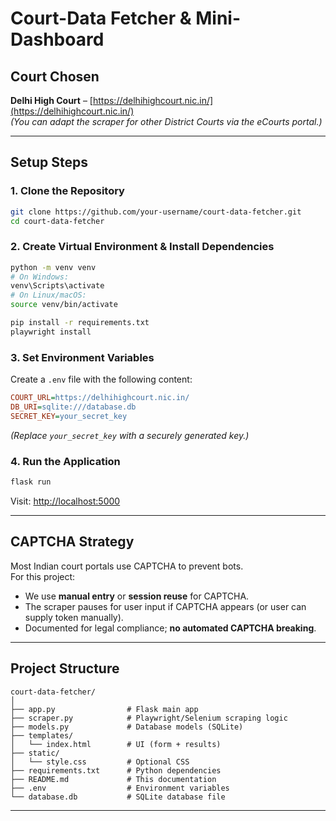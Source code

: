 # Court-Data Fetcher & Mini-Dashboard

## Court Chosen
**Delhi High Court** – [https://delhihighcourt.nic.in/](https://delhihighcourt.nic.in/)  
*(You can adapt the scraper for other District Courts via the eCourts portal.)*

---

## Setup Steps

### 1. Clone the Repository
```bash
git clone https://github.com/your-username/court-data-fetcher.git
cd court-data-fetcher
```

### 2. Create Virtual Environment & Install Dependencies
```bash
python -m venv venv
# On Windows:
venv\Scripts\activate
# On Linux/macOS:
source venv/bin/activate

pip install -r requirements.txt
playwright install
```

### 3. Set Environment Variables
Create a `.env` file with the following content:
```ini
COURT_URL=https://delhihighcourt.nic.in/
DB_URI=sqlite:///database.db
SECRET_KEY=your_secret_key
```
*(Replace `your_secret_key` with a securely generated key.)*

### 4. Run the Application
```bash
flask run
```
Visit: [http://localhost:5000](http://localhost:5000)

---

## CAPTCHA Strategy
Most Indian court portals use CAPTCHA to prevent bots.  
For this project:  
- We use **manual entry** or **session reuse** for CAPTCHA.  
- The scraper pauses for user input if CAPTCHA appears (or user can supply token manually).  
- Documented for legal compliance; **no automated CAPTCHA breaking**.  

---

## Project Structure
```
court-data-fetcher/
│
├── app.py                # Flask main app
├── scraper.py            # Playwright/Selenium scraping logic
├── models.py             # Database models (SQLite)
├── templates/
│   └── index.html        # UI (form + results)
├── static/
│   └── style.css         # Optional CSS
├── requirements.txt      # Python dependencies
├── README.md             # This documentation
├── .env                  # Environment variables
└── database.db           # SQLite database file
```

---
